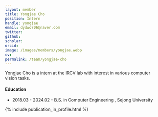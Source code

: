 ```yaml
---
layout: member
title: Yongjae Cho
position: Intern
handle: yongjae
email: dydwo706@naver.com
twitter: 
github: 
scholar: 
orcid: 
image: /images/members/yongjae.webp
cv: 
permalink: /team/yongjae-cho
---
```


Yongjae Cho is a intern at the IRCV lab with interest in various computer vision tasks.


#### Education

<ul class="chronological">

  <li><span>2018.03 - 2024.02</span> - B.S. in Computer Engineering
, Sejong University</li>
  
</ul>

{% include publication_in_profile.html %}
